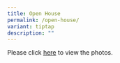 ```yaml
---
title: Open House
permalink: /open-house/
variant: tiptap
description: ""
---
```

<p>Please click <a href="https://www.instagram.com/p/C7TzPdtRK7H/?igsh=MWdxb25uMjV5dXE1Zg%3D%3D" rel="noopener noreferrer nofollow" target="_blank"><u>here</u></a> to
view the photos.</p>
